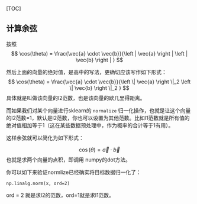 [TOC]

## 计算余弦

按照 
$$
\cos(\theta) = \frac{\vec{a} \cdot \vec{b}}{\left | \vec{a} \right | \left | \vec{b} \right |
}
$$


然后上面的向量的绝对值，是高中的写法，更确切应该写作如下形式：
$$
\cos(\theta) = \frac{\vec{a} \cdot \vec{b}}{\left \| \vec{a} \right \|_2 \left \| \vec{b} \right \|_2
}
$$
具体就是叫做该向量的l2范数，也是该向量的欧几里得距离。

而如果我们对某个向量进行sklearn的 `normalize` 归一化操作，也就是让这个向量的l2范数=1，默认是l2范数，你也可以设置为其他范数。比如l1范数就是所有值的绝对值相加等于1（这在某些数据预处理中，作为概率的合计等于1有用）。

这样余弦就可以简化为如下形式：

$$
\cos(\theta) = \vec{a} \cdot \vec{b}
$$
也就是求两个向量的点积，即调用 numpy的dot方法。

你可以如下来验证normlize已经确实将目标数据归一化了：

```
np.linalg.norm(x, ord=2)
```

ord = 2 就是求l2的范数，ord=1就是求l1范数。